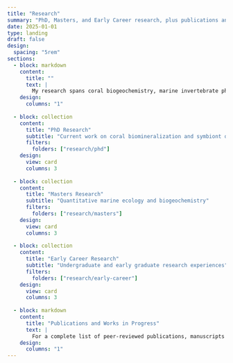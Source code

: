 ```yaml
---
title: "Research"
summary: "PhD, Masters, and Early Career research, plus publications and active projects."
date: 2025-01-01
type: landing
draft: false
design:
  spacing: "5rem"
sections:
  - block: markdown
    content:
      title: ""
      text: |
        My research spans coral biogeochemistry, marine invertebrate physiology, and ecosystem responses to climate change, integrating multi-proxy geochemistry, quantitative ecology, and critical theory frameworks.
    design:
      columns: "1"
  
  - block: collection
    content:
      title: "PhD Research"
      subtitle: "Current work on coral biomineralization and symbiont dynamics"
      filters:
        folders: ["research/phd"]
    design:
      view: card
      columns: 3
  
  - block: collection
    content:
      title: "Masters Research"
      subtitle: "Quantitative marine ecology and biogeochemistry"
      filters:
        folders: ["research/masters"]
    design:
      view: card
      columns: 3
  
  - block: collection
    content:
      title: "Early Career Research"
      subtitle: "Undergraduate and early graduate research experiences"
      filters:
        folders: ["research/early-career"]
    design:
      view: card
      columns: 3
  
  - block: markdown
    content:
      title: "Publications and Works in Progress"
      text: |
        For a complete list of peer-reviewed publications, manuscripts in preparation, and research outputs, visit the **[Publications page](/publications/)**.
    design:
      columns: "1"
---
```

